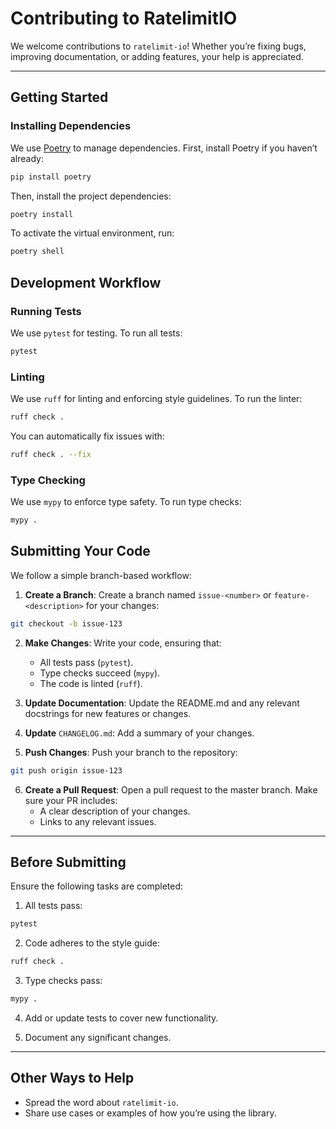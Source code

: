 # Contributing to RatelimitIO

We welcome contributions to `ratelimit-io`! Whether you’re fixing bugs, improving documentation, or adding features, your help is appreciated.

---

## Getting Started

### Installing Dependencies

We use [Poetry](https://github.com/python-poetry/poetry) to manage dependencies. First, install Poetry if you haven’t already:

```bash
pip install poetry
```

Then, install the project dependencies:

```bash
poetry install
```

To activate the virtual environment, run:

```bash
poetry shell
```

## Development Workflow

### Running Tests

We use `pytest` for testing. To run all tests:

```bash
pytest
```

### Linting

We use `ruff` for linting and enforcing style guidelines. To run the linter:

```bash
ruff check .
```

You can automatically fix issues with:

```bash
ruff check . --fix
```

### Type Checking

We use `mypy` to enforce type safety. To run type checks:

```bash
mypy .
```

## Submitting Your Code

We follow a simple branch-based workflow:

1. **Create a Branch**: Create a branch named `issue-<number>` or `feature-<description>` for your changes:

```bash
git checkout -b issue-123
```

2. **Make Changes**: Write your code, ensuring that:
   * All tests pass (`pytest`).
   * Type checks succeed (`mypy`).
   * The code is linted (`ruff`).

3. **Update Documentation**: Update the README.md and any relevant docstrings for new features or changes.

4. **Update** `CHANGELOG.md`: Add a summary of your changes.

5. **Push Changes**: Push your branch to the repository:

```bash
git push origin issue-123
```

6. **Create a Pull Request**: Open a pull request to the master branch. Make sure your PR includes:
   * A clear description of your changes.
   * Links to any relevant issues.

---

## Before Submitting

Ensure the following tasks are completed:

1. All tests pass:

```bash
pytest
```

2. Code adheres to the style guide:

```bash
ruff check .
```

3. Type checks pass:

```bash
mypy .
```

4. Add or update tests to cover new functionality.

5. Document any significant changes.

---

## Other Ways to Help

* Spread the word about `ratelimit-io`.
* Share use cases or examples of how you’re using the library.

